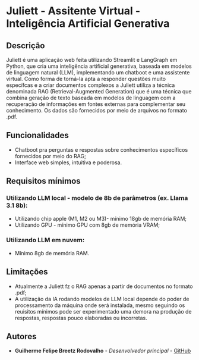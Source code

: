 # Juliett - Assitente Virtual - Inteligência Artificial Generativa

## Descrição

Juliett é uma aplicação web feita utilizando Streamlit e LangGraph em Python, que cria uma inteligência artificial generativa, baseada em modelos de linguagem natural (LLM), implementando um chatboot e uma assistente virtual.
Como forma de torná-la apta a responder questões muito específcas e a criar documentos complexos a Juliett utiliza  a técnica denominada RAG (Retrieval-Augmented Generation) que é uma técnica que combina geração de texto baseada em modelos de linguagem com a recuperação de informações em fontes externas para complementar seu conhecimento.
Os dados são fornecidos por meio de arquivos no formato .pdf.

## Funcionalidades

- Chatboot pra perguntas e respostas sobre conhecimentos específicos fornecidos por meio do RAG;
- Interface web simples, intuitiva e poderosa.

## Requisitos mínimos

### Utilizando LLM local - modelo de 8b de parâmetros (ex. Llama 3.1 8b):
- Utilizando chip apple (M1, M2 ou M3)- mínimo 18gb de memória RAM;
- Utilizando GPU - mínimo GPU com 8gb de memória VRAM;

### Utilizando LLM em nuvem:
- Mínimo 8gb de memória RAM.


## Limitações
- Atualmente a Juliett fz o RAG apenas a partir de documentos no formato .pdf;
- A utilização da IA rodando modelos de LLM local depende do poder de processamento da máquina onde será instalada, mesmo seguindo os reuisitos mínimos pode ser experimentado uma demora na produção de respostas, respostas pouco elaboradas ou incorretas.

## Autores

- **Guilherme Felipe Breetz Rodovalho** - *Desenvolvedor principal* - [GitHub](https://github.com/gui-rodovalho)

